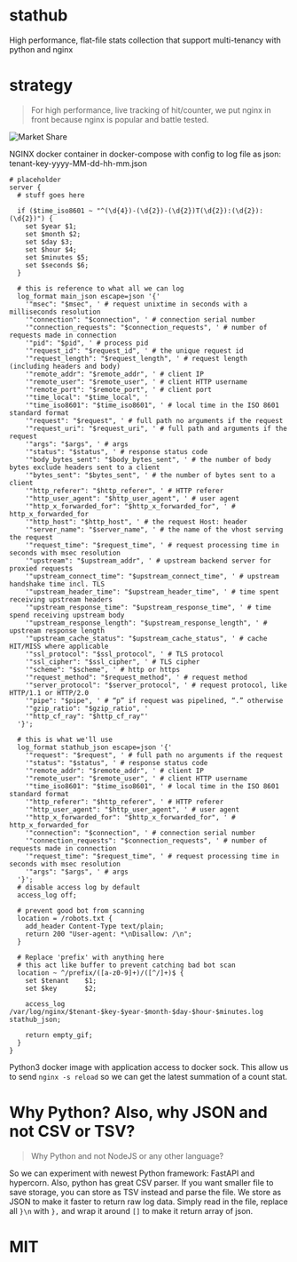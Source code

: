 # stathub
High performance, flat-file stats collection that support multi-tenancy with python and nginx

# strategy
> For high performance, live tracking of hit/counter, we put nginx in front because nginx is popular and battle tested.

![Market Share](https://blog.logrocket.com/wp-content/uploads/2021/10/w3-web-server-popularity-by-ranking.png)

NGINX docker container in docker-compose with config to log file as json: tenant-key-yyyy-MM-dd-hh-mm.json

```nginx
# placeholder
server {
  # stuff goes here

  if ($time_iso8601 ~ "^(\d{4})-(\d{2})-(\d{2})T(\d{2}):(\d{2}):(\d{2})") {
    set $year $1;
    set $month $2;
    set $day $3;
    set $hour $4;
    set $minutes $5;
    set $seconds $6;
  }

  # this is reference to what all we can log 
  log_format main_json escape=json '{'
    '"msec": "$msec", ' # request unixtime in seconds with a milliseconds resolution
    '"connection": "$connection", ' # connection serial number
    '"connection_requests": "$connection_requests", ' # number of requests made in connection
    '"pid": "$pid", ' # process pid
    '"request_id": "$request_id", ' # the unique request id
    '"request_length": "$request_length", ' # request length (including headers and body)
    '"remote_addr": "$remote_addr", ' # client IP
    '"remote_user": "$remote_user", ' # client HTTP username
    '"remote_port": "$remote_port", ' # client port
    '"time_local": "$time_local", '
    '"time_iso8601": "$time_iso8601", ' # local time in the ISO 8601 standard format
    '"request": "$request", ' # full path no arguments if the request
    '"request_uri": "$request_uri", ' # full path and arguments if the request
    '"args": "$args", ' # args
    '"status": "$status", ' # response status code
    '"body_bytes_sent": "$body_bytes_sent", ' # the number of body bytes exclude headers sent to a client
    '"bytes_sent": "$bytes_sent", ' # the number of bytes sent to a client
    '"http_referer": "$http_referer", ' # HTTP referer
    '"http_user_agent": "$http_user_agent", ' # user agent
    '"http_x_forwarded_for": "$http_x_forwarded_for", ' # http_x_forwarded_for
    '"http_host": "$http_host", ' # the request Host: header
    '"server_name": "$server_name", ' # the name of the vhost serving the request
    '"request_time": "$request_time", ' # request processing time in seconds with msec resolution
    '"upstream": "$upstream_addr", ' # upstream backend server for proxied requests
    '"upstream_connect_time": "$upstream_connect_time", ' # upstream handshake time incl. TLS
    '"upstream_header_time": "$upstream_header_time", ' # time spent receiving upstream headers
    '"upstream_response_time": "$upstream_response_time", ' # time spend receiving upstream body
    '"upstream_response_length": "$upstream_response_length", ' # upstream response length
    '"upstream_cache_status": "$upstream_cache_status", ' # cache HIT/MISS where applicable
    '"ssl_protocol": "$ssl_protocol", ' # TLS protocol
    '"ssl_cipher": "$ssl_cipher", ' # TLS cipher
    '"scheme": "$scheme", ' # http or https
    '"request_method": "$request_method", ' # request method
    '"server_protocol": "$server_protocol", ' # request protocol, like HTTP/1.1 or HTTP/2.0
    '"pipe": "$pipe", ' # “p” if request was pipelined, “.” otherwise
    '"gzip_ratio": "$gzip_ratio", '
    '"http_cf_ray": "$http_cf_ray"'
  '}';

  # this is what we'll use
  log_format stathub_json escape=json '{'
    '"request": "$request", ' # full path no arguments if the request
    '"status": "$status", ' # response status code
    '"remote_addr": "$remote_addr", ' # client IP
    '"remote_user": "$remote_user", ' # client HTTP username
    '"time_iso8601": "$time_iso8601", ' # local time in the ISO 8601 standard format
    '"http_referer": "$http_referer", ' # HTTP referer
    '"http_user_agent": "$http_user_agent", ' # user agent
    '"http_x_forwarded_for": "$http_x_forwarded_for", ' # http_x_forwarded_for
    '"connection": "$connection", ' # connection serial number
    '"connection_requests": "$connection_requests", ' # number of requests made in connection
    '"request_time": "$request_time", ' # request processing time in seconds with msec resolution
    '"args": "$args", ' # args
  '}';
  # disable access log by default
  access_log off;

  # prevent good bot from scanning
  location = /robots.txt {
    add_header Content-Type text/plain;
    return 200 "User-agent: *\nDisallow: /\n";
  }

  # Replace 'prefix' with anything here
  # this act like buffer to prevent catching bad bot scan 
  location ~ ^/prefix/([a-z0-9]+)/([^/]+)$ {
    set $tenant    $1;
    set $key       $2;

    access_log /var/log/nginx/$tenant-$key-$year-$month-$day-$hour-$minutes.log stathub_json;

    return empty_gif;
  }
}
```

Python3 docker image with application access to docker sock.  This allow us to send `nginx -s reload` so we can get the latest summation of a count stat.

# Why Python?  Also, why JSON and not CSV or TSV?
> Why Python and not NodeJS or any other language?

So we can experiment with newest Python framework: FastAPI and hypercorn.  Also, python has great CSV parser.  If you want smaller file to save storage, you can store as TSV instead and parse the file.  We store as JSON to make it faster to return raw log data. Simply read in the file, replace all `}\n` with `},` and wrap it around `[]` to make it return array of json.

# MIT
